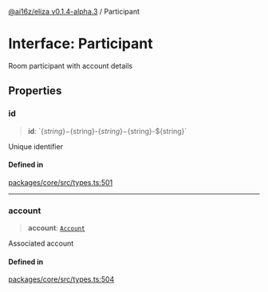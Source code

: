 [@ai16z/eliza v0.1.4-alpha.3](../index.md) / Participant

# Interface: Participant

Room participant with account details

## Properties

### id

> **id**: \`$\{string\}-$\{string\}-$\{string\}-$\{string\}-$\{string\}\`

Unique identifier

#### Defined in

[packages/core/src/types.ts:501](https://github.com/ai16z/eliza/blob/main/packages/core/src/types.ts#L501)

***

### account

> **account**: [`Account`](Account.md)

Associated account

#### Defined in

[packages/core/src/types.ts:504](https://github.com/ai16z/eliza/blob/main/packages/core/src/types.ts#L504)
